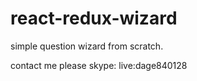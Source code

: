 # react-redux-wizard
simple question wizard from scratch.

contact me please skype: live:dage840128
